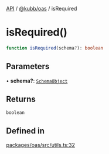 [API](../../../packages.md) / [@kubb/oas](../index.md) / isRequired

# isRequired()

```ts
function isRequired(schema?): boolean
```

## Parameters

• **schema?**: [`SchemaObject`](../namespaces/OasTypes/type-aliases/SchemaObject.md)

## Returns

`boolean`

## Defined in

[packages/oas/src/utils.ts:32](https://github.com/kubb-project/kubb/blob/41d5fcbd23d143293d72542efcb650e62fa3a210/packages/oas/src/utils.ts#L32)
